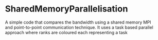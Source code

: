 # SharedMemoryParallelisation
A simple code that compares the bandwidth using a shared memory MPI and point-to-point communication technique. It uses a task based parallel approach where ranks are coloured each representing a task 
